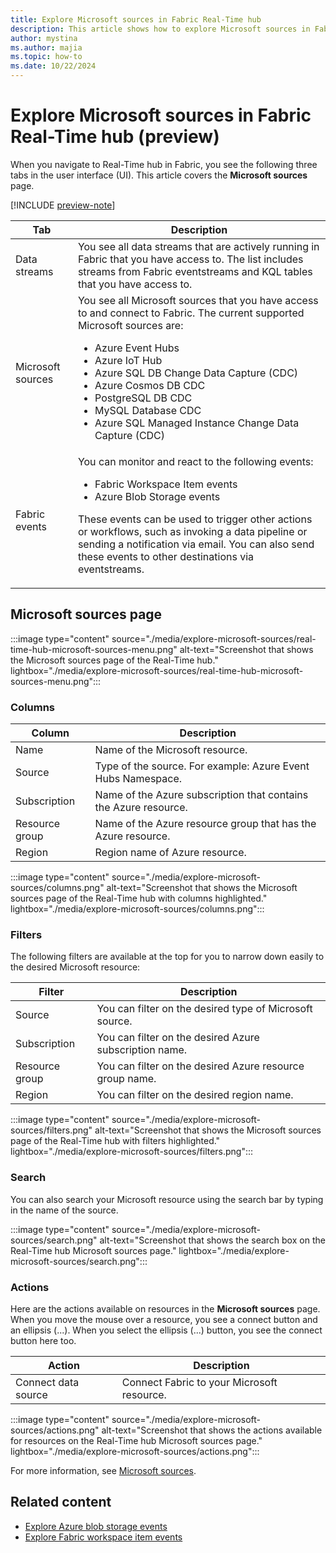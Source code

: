 ```yaml
---
title: Explore Microsoft sources in Fabric Real-Time hub
description: This article shows how to explore Microsoft sources in Fabric Real-Time hub. It provides details on the Microsoft sources page in the Real-Time hub user interface.
author: mystina
ms.author: majia
ms.topic: how-to
ms.date: 10/22/2024
---
```


# Explore Microsoft sources in Fabric Real-Time hub (preview)

When you navigate to Real-Time hub in Fabric, you see the following three tabs in the user interface (UI). This article covers the **Microsoft sources** page.

[!INCLUDE [preview-note](./includes/preview-note.md)]

| Tab | Description |
| --- | ----------- |
| Data streams | You see all data streams that are actively running in Fabric that you have access to. The list includes streams from Fabric eventstreams and KQL tables that you have access to. | 
| Microsoft sources | You see all Microsoft sources that you have access to and connect to Fabric. The current supported Microsoft sources are: <ul><li>Azure Event Hubs</li><li>Azure IoT Hub</li><li>Azure SQL DB Change Data Capture (CDC)</li><li>Azure Cosmos DB CDC</li><li>PostgreSQL DB CDC</li><li>MySQL Database CDC</li><li>Azure SQL Managed Instance Change Data Capture (CDC)</li></ul> |
| Fabric events | You can monitor and react to the following events: <ul><li>Fabric Workspace Item events</li><li>Azure Blob Storage events</li></ul><p>These events can be used to trigger other actions or workflows, such as invoking a data pipeline or sending a notification via email. You can also send these events to other destinations via eventstreams.</p> |

## Microsoft sources page

:::image type="content" source="./media/explore-microsoft-sources/real-time-hub-microsoft-sources-menu.png" alt-text="Screenshot that shows the Microsoft sources page of the Real-Time hub." lightbox="./media/explore-microsoft-sources/real-time-hub-microsoft-sources-menu.png":::

### Columns

| Column | Description |
| ------ | ----------- |
| Name | Name of the Microsoft resource. |
| Source | Type of the source. For example: Azure Event Hubs Namespace. |
| Subscription | Name of the Azure subscription that contains the Azure resource. |
| Resource group | Name of the Azure resource group that has the Azure resource. |
| Region | Region name of Azure resource. |

:::image type="content" source="./media/explore-microsoft-sources/columns.png" alt-text="Screenshot that shows the Microsoft sources page of the Real-Time hub with columns highlighted." lightbox="./media/explore-microsoft-sources/columns.png":::

### Filters

The following filters are available at the top for you to narrow down easily to the desired Microsoft resource:

| Filter | Description |
| ------ | ----------- |
| Source | You can filter on the desired type of Microsoft source. |
| Subscription |  You can filter on the desired Azure subscription name. |
| Resource group | You can filter on the desired Azure resource group name. |
| Region | You can filter on the desired region name. |

:::image type="content" source="./media/explore-microsoft-sources/filters.png" alt-text="Screenshot that shows the Microsoft sources page of the Real-Time hub with filters highlighted." lightbox="./media/explore-microsoft-sources/filters.png":::

### Search

You can also search your Microsoft resource using the search bar by typing in the name of the source.

:::image type="content" source="./media/explore-microsoft-sources/search.png" alt-text="Screenshot that shows the search box on the Real-Time hub Microsoft sources page." lightbox="./media/explore-microsoft-sources/search.png":::

### Actions

Here are the actions available on resources in the **Microsoft sources** page. When you move the mouse over a resource, you see a connect button and an ellipsis (...). When you select the ellipsis (...) button, you see the connect button here too.

| Action | Description |
| ------ | ----------- |
| Connect data source | Connect Fabric to your Microsoft resource. |

:::image type="content" source="./media/explore-microsoft-sources/actions.png" alt-text="Screenshot that shows the actions available for resources on the Real-Time hub Microsoft sources page." lightbox="./media/explore-microsoft-sources/actions.png":::

For more information, see [Microsoft sources](supported-sources.md#microsoft-sources).

## Related content

- [Explore Azure blob storage events](get-azure-blob-storage-events.md)
- [Explore Fabric workspace item events](create-streams-fabric-workspace-item-events.md)
